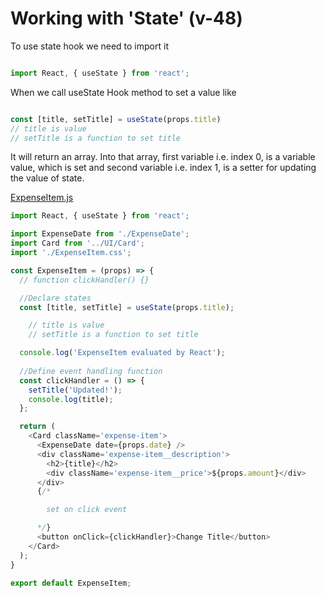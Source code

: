 # Working with 'State' (v-48)

To use state hook we need to import it

```js

import React, { useState } from 'react';

```

When we call useState Hook method to set a value like

```javascript

const [title, setTitle] = useState(props.title)
// title is value
// setTitle is a function to set title

```

It will return an array. Into that array, first variable i.e. index 0, is a variable value, which is set and second variable i.e. index 1, is a setter for updating the value of state.

[ExpenseItem.js](https://github.com/pervez8ktt/react-complete-guide-code-1/blob/04-react-state-events/code/01-working-with-state/src/components/Expenses/ExpenseItem.js)

```javascript
import React, { useState } from 'react';

import ExpenseDate from './ExpenseDate';
import Card from '../UI/Card';
import './ExpenseItem.css';

const ExpenseItem = (props) => {
  // function clickHandler() {}

  //Declare states
  const [title, setTitle] = useState(props.title);

    // title is value
    // setTitle is a function to set title

  console.log('ExpenseItem evaluated by React');
  
  //Define event handling function
  const clickHandler = () => {
    setTitle('Updated!');
    console.log(title);
  };

  return (
    <Card className='expense-item'>
      <ExpenseDate date={props.date} />
      <div className='expense-item__description'>
        <h2>{title}</h2>
        <div className='expense-item__price'>${props.amount}</div>
      </div>
      {/*

        set on click event 

      */}
      <button onClick={clickHandler}>Change Title</button>
    </Card>
  );
}

export default ExpenseItem;

```

